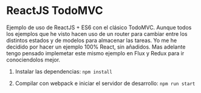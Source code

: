 # ReactJS TodoMVC

Ejemplo de uso de ReactJS + ES6 con el clásico TodoMVC. Aunque todos los ejemplos que he visto hacen uso de un router para cambiar entre los distintos estados y de modelos para almacenar las tareas. Yo me he decidido por hacer un ejemplo 100% React, sin añadidos. Mas adelante tengo pensado implemetar este mismo ejemplo en Flux y Redux para ir conociendolos mejor.

1. Instalar las dependencias:
`npm install`

2. Compilar con webpack e iniciar el servidor de desarrollo:
`npm run start`
